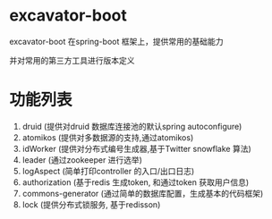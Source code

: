 # excavator-boot
  
   excavator-boot 在spring-boot 框架上，提供常用的基础能力

   并对常用的第三方工具进行版本定义

# 功能列表

  1. druid (提供对druid 数据库连接池的默认spring autoconfigure)
  2. atomikos (提供对多数据源的支持,通过atomikos)
  3. idWorker  (提供对分布式编号生成器,基于Twitter snowflake 算法)
  4. leader  (通过zookeeper 进行选举)
  5. logAspect  (简单打印controller 的入口/出口日志)
  7. authorization  (基于redis 生成token, 和通过token 获取用户信息)
  8. commons-generator (通过简单的数据库配置，生成基本的代码框架)
  9. lock (提供分布式锁服务, 基于redisson)
